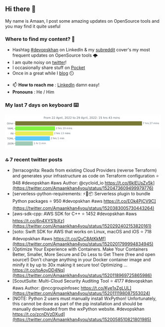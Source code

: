 <!--- [![Hits](https://hits.seeyoufarm.com/api/count/incr/badge.svg?url=https%3A%2F%2Fgithub.com%2Fakhan4u%2Fhit-counter&count_bg=%2379C83D&title_bg=%23555555&icon=&icon_color=%23E7E7E7&title=visits&edge_flat=false)](https://hits.seeyoufarm.com) --->

## Hi there 👋

My name is Amaan, I post some amazing updates on OpenSource tools and you may find it quite useful

### Where to find my content? 🤔

* Hashtag [#devopskhan](https://www.linkedin.com/feed/hashtag/devopskhan/) on LinkedIn & my [subreddit](https://www.reddit.com/r/devopskhan/) cover's my most frequent updates on OpenSource tools 🌩️
* I am quite noisy on [twitter](https://twitter.com/Amaankhan4you)!
* I occasionally share stuff on [Pocket](https://getpocket.com/@ej6g8d1dp2829A16a9Tf5d4T6bAMp3d8791rejDe86yem3bm4e14ex4fT4dluk29)
* Once in a great while I [blog](https://linuxparrot.com/) ⏲️


- 📫 **How to reach me** : [LinkedIn](https://www.linkedin.com/in/amaan-khan-linux-ninja) damn easy!
- **Pronouns** : He / Him

### My last 7 days on keyboard ⌨️

<img src="https://github.com/akhan4u/akhan4u/blob/main/images/stat.svg" alt="Amaan's Wakatime Activity!"/>

### 🔝 7 recent twitter posts
<!-- DEVDOJO:START -->
- [terracognita: Reads from existing Cloud Providers &lpar;reverse Terraform&rpar; and generates your infrastructure as code on Terraform configuration
⭐️ 948
#devopskhan #aws
Author: @cycloid_io
https://t.co/6klEUsZv5k](https://twitter.com/Amaankhan4you/status/1520473609499979776)
- [serverless-python-requirements: ⚡️🐍📦 Serverless plugin to bundle Python packages
⭐️ 950
#devopskhan #aws
https://t.co/EOk4PjCV9C](https://twitter.com/Amaankhan4you/status/1520383005730443264)
- [aws-sdk-cpp: AWS SDK for C++
⭐️ 1452
#devopskhan #aws
https://t.co/6n4XYS1bXz](https://twitter.com/Amaankhan4you/status/1520292402153820161)
- [soto: Swift SDK for AWS that works on Linux, macOS and iOS
⭐️ 718
#devopskhan #aws
https://t.co/QvC8AtKkMf](https://twitter.com/Amaankhan4you/status/1520201799994834945)
- [Optimize Your Experience with Containers. Make Your Containers Better, Smaller, More Secure and Do Less to Get There &lpar;free and open source!&rpar; Don&#39;t change anything in your Docker container image and minify it by up to 30x making it secure too! Optimizing … https://t.co/toAoyDD4Nq](https://twitter.com/Amaankhan4you/status/1520118969725865986)
- [ScoutSuite: Multi-Cloud Security Auditing Tool
⭐️ 4177
#devopskhan #aws
Author: @nccgroupinfosec
https://t.co/Kye1xZgLUL](https://twitter.com/Amaankhan4you/status/1520111198087553024)
- [NOTE: Python 2 users must manually install WxPython! Unfortunately, this cannot be done as part of the pip installation and should be manually downloaded from the wxPython website. #devopskhan https://t.co/zcnDVzDXud](https://twitter.com/Amaankhan4you/status/1520058510821801985)
<!-- DEVDOJO:END -->

<!-- ![Amaan's GitHub stats](https://github-readme-stats.vercel.app/api?username=akhan4u&count_private=true&show_icons=true&hide=contribs) -->
